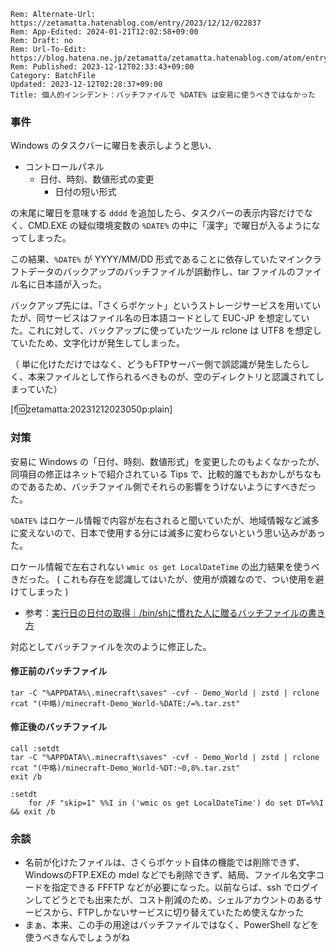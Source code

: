 ```header
Rem: Alternate-Url: https://zetamatta.hatenablog.com/entry/2023/12/12/022837
Rem: App-Edited: 2024-01-21T12:02:58+09:00
Rem: Draft: no
Rem: Url-To-Edit: https://blog.hatena.ne.jp/zetamatta/zetamatta.hatenablog.com/atom/entry/6801883189066056692
Rem: Published: 2023-12-12T02:33:43+09:00
Category: BatchFile
Updated: 2023-12-12T02:28:37+09:00
Title: 個人的インシデント：バッチファイルで %DATE% は安易に使うべきではなかった
```
### 事件

Windows のタスクバーに曜日を表示しようと思い、

* コントロールパネル
    * 日付、時刻、数値形式の変更
        * 日付の短い形式

の末尾に曜日を意味する `dddd` を追加したら、タスクバーの表示内容だけでなく、CMD.EXE の疑似環境変数の `%DATE%` の中に「漢字」で曜日が入るようになってしまった。

この結果、`%DATE%` が YYYY/MM/DD 形式であることに依存していたマインクラフトデータのバックアップのバッチファイルが誤動作し、tar ファイルのファイル名に日本語が入った。

バックアップ先には、「さくらポケット」というストレージサービスを用いていたが、同サービスはファイル名の日本語コードとして EUC-JP を想定していた。これに対して、バックアップに使っていたツール rclone は UTF8 を想定していたため、文字化けが発生してしまった。

（ 単に化けただけではなく、どうもFTPサーバー側で誤認識が発生したらしく、本来ファイルとして作られるべきものが、空のディレクトリと認識されてしまっていた）

[f:id:zetamatta:20231212023050p:plain]

### 対策

安易に Windows の「日付、時刻、数値形式」を変更したのもよくなかったが、同項目の修正はネットで紹介されている Tips で、比較的誰でもおかしがちなものであるため、バッチファイル側でそれらの影響をうけないようにすべきだった。

`%DATE%` はロケール情報で内容が左右されると聞いていたが、地域情報など滅多に変えないので、日本で使用する分には滅多に変わらないという思い込みがあった。

ロケール情報で左右されない `wmic os get LocalDateTime` の出力結果を使うべきだった。
( これも存在を認識してはいたが、使用が煩雑なので、つい使用を避けてしまった )

* 参考：[実行日の日付の取得｜/bin/shに慣れた人に贈るバッチファイルの書き方](https://zenn.dev/zetamatta/books/c84cbe23093eee1b5830/viewer/e77fc6)

対応としてバッチファイルを次のように修正した。

#### 修正前のバッチファイル

```
tar -C "%APPDATA%\.minecraft\saves" -cvf - Demo_World | zstd | rclone rcat "(中略)/minecraft-Demo_World-%DATE:/=%.tar.zst"
```

#### 修正後のバッチファイル

```
call :setdt
tar -C "%APPDATA%\.minecraft\saves" -cvf - Demo_World | zstd | rclone rcat "(中略)/minecraft-Demo_World-%DT:~0,8%.tar.zst"
exit /b

:setdt
    for /F "skip=1" %%I in ('wmic os get LocalDateTime') do set DT=%%I && exit /b
```

### 余談

- 名前が化けたファイルは、さくらポケット自体の機能では削除できず、WindowsのFTP.EXEの mdel などでも削除できず、結局、ファイル名文字コードを指定できる FFFTP などが必要になった。以前ならば、ssh でログインしてどうとでも出来たが、コスト削減のため、シェルアカウントのあるサービスから、FTPしかないサービスに切り替えていたため使えなかった
- まぁ、本来、この手の用途はバッチファイルではなく、PowerShell などを使うべきなんでしょうがね
